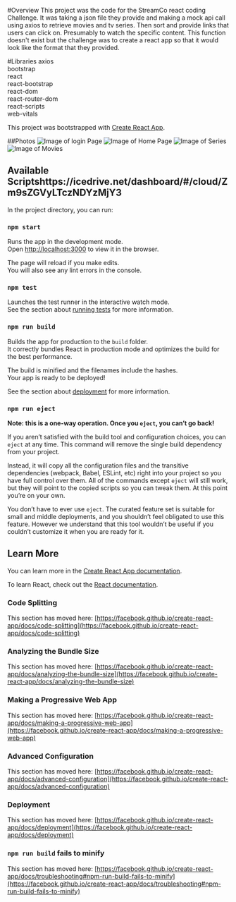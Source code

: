 #Overview
This project was the code for the StreamCo react coding Challenge. It was taking a json file they provide and making 
a mock api call using axios to retrieve movies and tv series.  Then sort and provide links that users can click on. Presumably
to watch the specific content. This function doesn't exist but the challenge was to create a react app so that it would look
like the format that they provided.

#Libraries
axios <br>
bootstrap <br>
react <br>
react-bootstrap<br>
react-dom<br>
react-router-dom<br>
react-scripts<br>
web-vitals

This project was bootstrapped with [Create React App](https://github.com/facebook/create-react-app).

##Photos
![Image of login Page](https://icecube-us-301.icedrive.io/download?p=i2kYnxMhgeqmY7ZIy6fYu78AbOl6Cyg8QVysgtPLDyUT4FWNHye9VbcPoMedVBNvRh6m8g.YihF4lap1eF8cMAJqSpxN4yEYmRRLa05h1T4mkiFpw_tmejC2yjVuied1tSU.XJGNTJAsUy2SNskBNYzWxC4JR7iYIYMYoQXBEFBvbdbI2T1HYCInnL3wFwMSc6tHLAeuOkex82gwnH0y4pSFGEml6qP2zm9bVuG8DFrOW.1NtDbXVTvkyXczNrvQ)
![Image of Home Page](https://icecube-us-302.icedrive.io/download?p=i2kYnxMhgeqmY7ZIy6fYu78AbOl6Cyg8QVysgtPLDyVZ520XB7iPU2D.cbuMjavsRh6m8g.YihF4lap1eF8cMAJqSpxN4yEYmRRLa05h1T4fSYC9vcrHXPqvJqCFVinDB_FcyCJFjJKu._9YJVdqJ0LC2i_Z62EVG0XNmDllCHRvbdbI2T1HYCInnL3wFwMSc6tHLAeuOkex82gwnH0y4tljjnjQzU43iHS1S2OMV5DOW.1NtDbXVTvkyXczNrvQ)
![Image of Series]()
![Image of Movies](https://icecube-us-303.icedrive.io/thumbnail?p=9UbWv2Cygo7VKzAu4lcfN0nzBtEAOmqM_d43BBgRrHqDRGfjTTDAnVLroZg4xaIBctzp7pWVSLSWJ5LZYTPmlfK6OJ6HgLglYnv45wJ0oWp4iN3IHlDyCn8p0gt2ur_h&w=1024&h=1024&m=cropped)

## Available Scriptshttps://icedrive.net/dashboard/#/cloud/Zm9sZGVyLTczNDYzMjY3
In the project directory, you can run:

### `npm start`

Runs the app in the development mode.\
Open [http://localhost:3000](http://localhost:3000) to view it in the browser.

The page will reload if you make edits.\
You will also see any lint errors in the console.

### `npm test`

Launches the test runner in the interactive watch mode.\
See the section about [running tests](https://facebook.github.io/create-react-app/docs/running-tests) for more information.

### `npm run build`

Builds the app for production to the `build` folder.\
It correctly bundles React in production mode and optimizes the build for the best performance.

The build is minified and the filenames include the hashes.\
Your app is ready to be deployed!

See the section about [deployment](https://facebook.github.io/create-react-app/docs/deployment) for more information.

### `npm run eject`

**Note: this is a one-way operation. Once you `eject`, you can’t go back!**

If you aren’t satisfied with the build tool and configuration choices, you can `eject` at any time. This command will remove the single build dependency from your project.

Instead, it will copy all the configuration files and the transitive dependencies (webpack, Babel, ESLint, etc) right into your project so you have full control over them. All of the commands except `eject` will still work, but they will point to the copied scripts so you can tweak them. At this point you’re on your own.

You don’t have to ever use `eject`. The curated feature set is suitable for small and middle deployments, and you shouldn’t feel obligated to use this feature. However we understand that this tool wouldn’t be useful if you couldn’t customize it when you are ready for it.

## Learn More

You can learn more in the [Create React App documentation](https://facebook.github.io/create-react-app/docs/getting-started).

To learn React, check out the [React documentation](https://reactjs.org/).

### Code Splitting

This section has moved here: [https://facebook.github.io/create-react-app/docs/code-splitting](https://facebook.github.io/create-react-app/docs/code-splitting)

### Analyzing the Bundle Size

This section has moved here: [https://facebook.github.io/create-react-app/docs/analyzing-the-bundle-size](https://facebook.github.io/create-react-app/docs/analyzing-the-bundle-size)

### Making a Progressive Web App

This section has moved here: [https://facebook.github.io/create-react-app/docs/making-a-progressive-web-app](https://facebook.github.io/create-react-app/docs/making-a-progressive-web-app)

### Advanced Configuration

This section has moved here: [https://facebook.github.io/create-react-app/docs/advanced-configuration](https://facebook.github.io/create-react-app/docs/advanced-configuration)

### Deployment

This section has moved here: [https://facebook.github.io/create-react-app/docs/deployment](https://facebook.github.io/create-react-app/docs/deployment)

### `npm run build` fails to minify

This section has moved here: [https://facebook.github.io/create-react-app/docs/troubleshooting#npm-run-build-fails-to-minify](https://facebook.github.io/create-react-app/docs/troubleshooting#npm-run-build-fails-to-minify)
